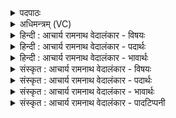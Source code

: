 <details><summary>पदपाठः</summary>

प꣡रि꣢꣯। द्यु꣣क्ष꣢म्। द्यु꣣। क्ष꣢म्। स꣡न꣢꣯त्। र꣣यि꣢म्। भ꣡र꣢꣯त्। वा꣡ज꣢꣯म्। नः꣣। अ꣡न्ध꣢꣯सा। स्वा꣣नः। अ꣣र्ष। प꣣वि꣡त्रे꣢। आ। ४९६।
</details>

<details><summary>अधिमन्त्रम् (VC)</summary>

- पवमानः सोमः
- उचथ्य आङ्गिरसः
- गायत्री
- षड्जः
- पावमानं काण्डम्
</details>

<details><summary>हिन्दी : आचार्य रामनाथ वेदालंकार - विषयः</summary>

परमात्मा-रूप सोम क्या-क्या प्रदान करे, यह कहते हैं।
</details>

<details><summary>हिन्दी : आचार्य रामनाथ वेदालंकार - पदार्थः</summary>

पदार्थान्वयभाषाः -  हे सोम ! हे रसागार परमात्मन् ! (द्युक्षम्) दीप्ति के निवासक (रयिम्) दिव्य ऐश्वर्य को (सनत्) देते हुए, और (अन्धसा) आनन्द-रस के साथ (नः) हमारे लिए (वाजम्) आत्म-बल को (भरत्) लाते हुए, (स्वानः) झरते हुए, आप (पवित्रे) दशापवित्र के तुल्य पवित्र हृदय में (आ अर्ष) आओ ॥१०॥
</details>

<details><summary>हिन्दी : आचार्य रामनाथ वेदालंकार - भावार्थः</summary>

भावार्थभाषाः -  उपासक के हृदय में परमात्मा से झरा आनन्द-रस अनुपम ऐश्वर्य, ब्रह्मवर्चस और आत्मबल आदि प्रदान करता है ॥१०॥ इस दशति में परमात्मा-रूप सोम और उससे झरे हुए आनन्द, वीरता आदि के रस का वर्णन होने से इस दशति के विषय की पूर्व दशति के विषय के साथ संगति है ॥ षष्ठ प्रपाठक में प्रथम अर्ध की प्रथम दशति समाप्त ॥ पञ्चम अध्याय में तृतीय खण्ड समाप्त ॥
</details>

<details><summary>संस्कृत : आचार्य रामनाथ वेदालंकार - विषयः</summary>

अथ परमात्मसोमः किं किं प्रयच्छेदित्याह।
</details>

<details><summary>संस्कृत : आचार्य रामनाथ वेदालंकार - पदार्थः</summary>

पदार्थान्वयभाषाः -  हे सोम ! हे रसागार परमात्मन् ! (द्युक्षम्) दीप्तेनिवासकम् (रयिम्) दिव्यम् ऐश्वर्यम् (सनत्) प्रयच्छन्, किञ्च (अन्धसा) आनन्दरसेन सह (नः) अस्मभ्यम् (वाजम्) आत्मबलम् (भरत्) आहरन् (स्वानः) अभिषूयमाणः, निर्झरन्, त्वम्, (पवित्रे) दशापवित्रे इव पवित्रे हृदये (आ अर्ष) आगच्छ ॥१०॥
</details>

<details><summary>संस्कृत : आचार्य रामनाथ वेदालंकार - भावार्थः</summary>

भावार्थभाषाः -  उपासकस्य हृदये परमात्मनः सकाशात् प्रस्रुत आनन्दरसोऽनुपममैश्वर्यं ब्रह्मवर्चसम् आत्मबलादिकं च प्रयच्छति ॥१०॥ अत्र परमात्मरूपस्य सोमस्य, ततः प्रस्रुतस्यानन्दवीरत्वादिरसस्य च वर्णनादेतद्दशत्यर्थस्य पूर्वदशत्यर्थेन संगतिरस्तीति वेद्यम् ॥१०॥ इति षष्ठे प्रपाठके प्रथमार्द्धे प्रथमा दशतिः ॥ इतिपञ्चमेऽध्याये तृतीयः खण्डः ॥
</details>

<details><summary>संस्कृत : आचार्य रामनाथ वेदालंकार - पादटिप्पनी</summary>

टिप्पणी:   १. ऋ० ९।५२।१, ‘द्युक्षं सनद् रयि’, ‘स्वानो’, इत्यत्र क्रमेण ‘द्युक्षः सनद्रयिः’, ‘सुवानो’ इति पाठः।
</details>